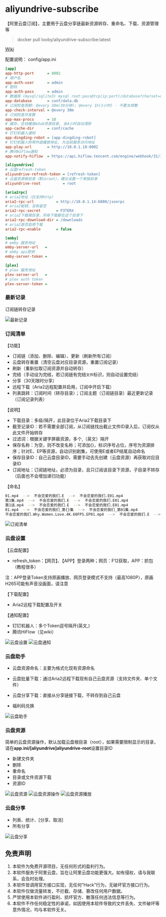 # aliyundrive-subscribe

【阿里云盘订阅】，主要用于云盘分享链最新资源转存、重命名、下载、资源管理等

> docker pull looby/aliyundrive-subscribe:latest

[Wiki](https://github.com/adminpass/aliyundrive-subscribe/wiki)

配置说明：
config/app.ini
```ini
[app]
app-http-port      = 8002
# 用户名
app-auth-user      = admin
# 密码
app-auth-pass      = admin
# 数据库 (mysql/sqlite3) mysql root:pass@tcp(ip:port)/database?charset=utf8&parseTime=True&loc=Local
app-database       = conf/data.db
# 订阅检查周期: @every 30m(30分钟); @every 1h(1小时) - 不要太频繁
app-check-interval = @every 30m
# 订阅检查并发数
app-max-procs      = 10
# 缓存，在线播放m3u8资源目录, 会4小时自动清除
app-cache-dir      = conf/cache
# 钉钉机器人通知
app-dingding-robot = [app-dingding-robot]
# 钉钉机器人附带外链播放地址, 为当前服务访问地址
app-play-url       = http://10.0.1.18:8002
# 腾讯HiFlow通知
app-notify-hiflow  = https://api.hiflow.tencent.com/engine/webhook/31/1597044003551531111

[aliyundrive]
# 云盘refresh-token
aliyundrive-refresh-token = [refresh-token]
# 云盘资源根目录（默认root），建议设置一个单独目录
aliyundrive-root          = root

[aria2rpc]
# aria2地址（仅支持http）
aria2-rpc-url          = http://10.0.1.14:6800/jsonrpc
# aria2秘钥，没有留空
aria2-rpc-secret       = P3TERX
# aria2下载根目录，所有下载都在这个目录下
aria2-rpc-download-dir = /downloads
# aria2是否启用下载
aria2-rpc-enable       = false

[emby]
# emby 服务地址
emby-server-url   = 
# emby api密钥
emby-server-token = 

[plex]
# plex 服务地址
plex-server-url   = 
# plex auth token
plex-server-token = 
```

### 最新记录

订阅链转存记录

![最新记录](./screenshots/jilu.jpg)

### 订阅清单
【功能】
- 订阅链（添加、删除、编辑）、更新（刷新所有订阅）
- 云盘转存重置（清空云盘对应目录资源，重置订阅记录）
- 刷新（重新拉取订阅资源并自动转存）
- 完结（手动设为完结，若订阅链有完结`文件`标识，则自动设置完结）
- 分享（30天限时分享）
- 远程下载（Aria2远程配置并启用，订阅中开启下载）
- 列表跳转：订阅时间（转存目录）；订阅主题（订阅链目录）最近更新记录（订阅记录列表）

【说明】
- 下载目录：多级/隔开，此目录位于Aria2下载目录下
- 截至记录ID：若不需要全部订阅，从订阅链找出截止文件ID录入后，订阅仅从此文件开始转存
- 过滤词：根据关键字屏蔽资源，多个,（英文）隔开
- 保存名称：为空，则不改变名称；可添加{}，标识序号占位，序号为资源排序；针对E、EP等资源，自动识别剧集，可使用E或者EP结尾自动命名
- 保存目录ID：自己云盘目录ID，需要手动去先创建（云盘资源）再获取对应目录ID
- 订阅地址：订阅链地址，必须为目录，且只订阅该目录下资源，子目录不转存（后面也不会增加递归功能）

【命名】
```bash
01.mp4  -->  不会恋爱的我们.E  -->  不会恋爱的我们.E01.mp4
第1集.mp4  -->  不会恋爱的我们.E  -->  不会恋爱的我们.E01.mp4
第1话.mp4  -->  不会恋爱的我们.E  -->  不会恋爱的我们.E01.mp4
01.mp4  -->  不会恋爱的我们_第{}集  -->  不会恋爱的我们_第01集.mp4
不会恋爱的我们.Why.Women.Love.4K.60FPS.EP01.mp4  -->  不会恋爱的我们.E  -->  不会恋爱的我们.E01.mp4
```

![订阅清单](./screenshots/dingyue.jpg)

### 云盘设置
【云盘配置】
- refresh_token：【网页】、【APP】登录两种；网页：F12获取，APP：抓包（教程很多）

注：APP登录Token支持原画播放、网页登录模式不支持（最高1080P），原画H265可能有声音没画面，请注意

【下载配置】
- Aria2远程下载配置及开关

【通知配置】
- 钉钉机器人：多个Token逗号隔开(英文,)
- 腾讯HiFlow（见wiki）

![云盘设置](./screenshots/shezhi.jpg)
![云盘通知](./screenshots/tongzhi.jpg)

### 云盘助手
- 云盘资源命名：主要为格式化现有资源命名

- 云盘批量下载：通过Aria2远程下载现有自己云盘资源（支持文件夹、单个文件）

- 云盘分享下载：直接从分享链接下载，不转存到自己云盘

- 福利码兑换

![云盘助手](./screenshots/zhushou.jpg)

### 云盘资源

简单的云盘资源操作，默认加载云盘根目录（root），如果需要限制显示的目录，请在**app.ini/[aliyundrive]aliyundrive-root**设置目录ID

- 新建文件夹
- 删除
- 重命名
- 目录或文件资源下载
- 资源ID

![云盘资源](./screenshots/ziyuan.jpg)
![云盘资源操作](./screenshots/ziyuan_caozuo.jpg)
![云盘资源播放](./screenshots/bofang.jpg)

### 云盘分享

- 列表、统计、[分享、取消]
- 所有分享

![云盘分享](./screenshots/fenxiang.jpg)

## 免责声明
1. 本软件为免费开源项目，无任何形式的盈利行为。
2. 本软件服务于阿里云盘，旨在让阿里云盘功能更强大。如有侵权，请与我联系，会及时处理。
3. 本软件皆调用官方接口实现，无任何“Hack”行为，无破坏官方接口行为。
5. 本软件仅做流量转发，不拦截、存储、篡改任何用户数据。
6. 严禁使用本软件进行盈利、损坏官方、散落任何违法信息等行为。
7. 本软件不作任何稳定性的承诺，如因使用本软件导致的文件丢失、文件破坏等意外情况，均与本软件无关。
